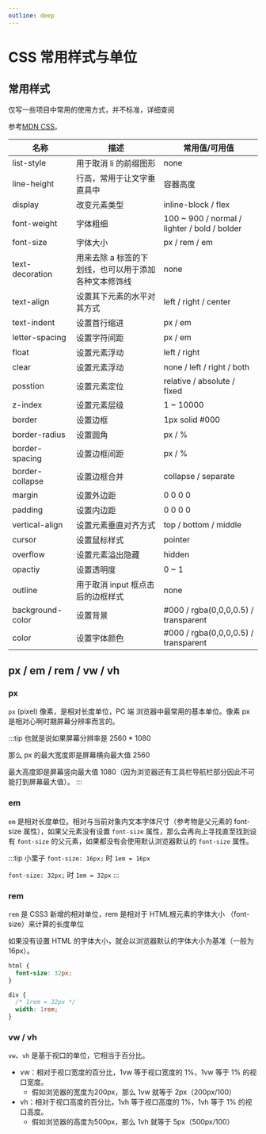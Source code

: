 ```yaml
---
outline: deep
---
```


# CSS 常用样式与单位

## 常用样式

仅写一些项目中常用的使用方式，并不标准，详细查阅

参考[MDN CSS](https://developer.mozilla.org/zh-CN/docs/Web/CSS)。


| 名称 | 描述 | 常用值/可用值 |
| --- | --- | --- |
| list-style | 用于取消 li 的前缀图形 | none |
| line-height | 行高，常用于让文字垂直具中 | 容器高度 |
| display | 改变元素类型 | inline-block / flex |
| font-weight | 字体粗细 | 100 ~ 900 / normal / lighter / bold / bolder |
| font-size | 字体大小 | px / rem / em |
| text-decoration | 用来去除 a 标签的下划线，也可以用于添加各种文本修饰线 | none |
| text-align | 设置其下元素的水平对其方式 | left / right / center |
| text-indent | 设置首行缩进 | px / em |
| letter-spacing | 设置字符间距 | px / em |
| float | 设置元素浮动 | left / right |
| clear | 设置元素浮动 | none / left / right / both |
| posstion | 设置元素定位 | relative / absolute / fixed |
| z-index | 设置元素层级 | 1 ~ 10000 |
| border | 设置边框 | 1px solid #000 |
| border-radius | 设置圆角 | px / % |
| border-spacing | 设置边框间距 | px / % |
| border-collapse | 设置边框合并 | collapse / separate |
| margin | 设置外边距 | 0 0 0 0 |
| padding | 设置内边距 | 0 0 0 0 |
| vertical-align | 设置元素垂直对齐方式 | top / bottom / middle |
| cursor | 设置鼠标样式 | pointer |
| overflow | 设置元素溢出隐藏 | hidden |
| opactiy | 设置透明度 | 0 ~ 1 |
| outline | 用于取消 input 框点击后的边框样式 | none |
| background-color | 设置背景 | #000 / rgba(0,0,0,0.5) / transparent |
| color | 设置字体颜色 | #000 / rgba(0,0,0,0.5) / transparent |

## px / em / rem / vw / vh

### px

`px` (pixel) 像素，是相对长度单位，PC 端 浏览器中最常用的基本单位。像素 px 是相对心啊时期屏幕分辨率而言的。

:::tip
也就是说如果屏幕分辨率是 2560 * 1080

那么 px 的最大宽度即是屏幕横向最大值 2560

最大高度即是屏幕竖向最大值 1080（因为浏览器还有工具栏导航栏部分因此不可能打到屏幕最大值）。
:::

### em

`em` 是相对长度单位。相对与当前对象内文本字体尺寸（参考物是父元素的 font-size 属性），如果父元素没有设置 `font-size` 属性，那么会再向上寻找直至找到设有 `font-size` 的父元素，如果都没有会使用默认浏览器默认的 `font-size` 属性。

:::tip 小栗子
`font-size: 16px;` 时 `1em = 16px`

`font-size: 32px;` 时 `1em = 32px`
:::

### rem

`rem` 是 CSS3 新增的相对单位，rem 是相对于 HTML根元素的字体大小 （font-size）来计算的长度单位

如果没有设置 HTML 的字体大小，就会以浏览器默认的字体大小为基准（一般为 16px）。

```css
html {
  font-size: 32px;
}

div {
  /* 1rem = 32px */
  width: 1rem;
}
```

### vw / vh 

`vw`、`vh` 是基于视口的单位，它相当于百分比。

- vw：相对于视口宽度的百分比，1vw 等于视口宽度的 1%，1vw 等于 1% 的视口宽度。
  - 假如浏览器的宽度为200px，那么 1vw 就等于 2px（200px/100）
- vh：相对于视口高度的百分比，1vh 等于视口高度的 1%，1vh 等于 1% 的视口高度。
  - 假如浏览器的高度为500px，那么 1vh 就等于 5px（500px/100）
